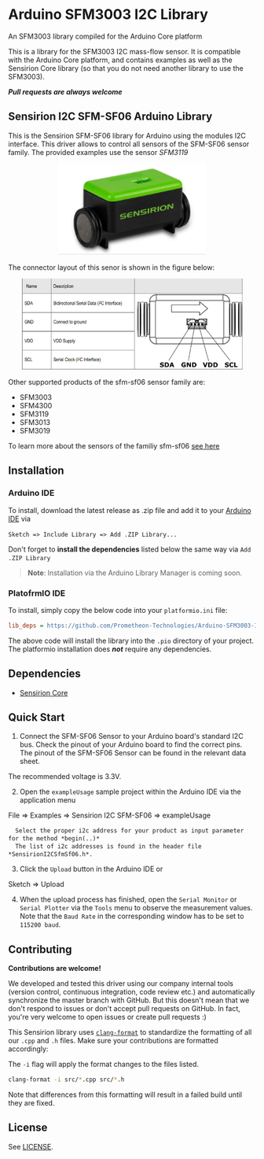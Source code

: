 # Arduino SFM3003 I2C Library

 An SFM3003 library compiled for the Arduino Core platform

 This is a library for the SFM3003 I2C mass-flow sensor. It is compatible with the Arduino Core platform, and contains examples as well as the Sensirion Core library (so that you do not need another library to use the SFM3003).

 ***Pull requests are always welcome***

## Sensirion I2C SFM-SF06 Arduino Library

This is the Sensirion SFM-SF06 library for Arduino using the
modules I2C interface. This driver allows to control all sensors of the SFM-SF06 sensor family.
The provided examples use the sensor *SFM3119*
[<div><p align="center"><img src="images/sfm3119.png" width="300px"></p></div>](./images/sfm3119.png)

The connector layout of this senor is shown in the figure below:
<div><p align="center"><img src="images/sfm3119_pinout.png" width="450px"></p></div>

Other supported products of the sfm-sf06 sensor family are:

- SFM3003
- SFM4300
- SFM3119
- SFM3013
- SFM3019

To learn more about the sensors of the familiy sfm-sf06 [see here](https://www.sensirion.com/flow-sensors)

## Installation

### Arduino IDE

To install, download the latest release as .zip file and add it to your
[Arduino IDE](http://www.arduino.cc/en/main/software) via

`Sketch => Include Library => Add .ZIP Library...`

Don't forget to **install the dependencies** listed below the same way via `Add
.ZIP Library`

> **Note**: Installation via the Arduino Library Manager is coming soon.

### PlatofrmIO IDE

To install, simply copy the below code into your `platformio.ini` file:

```ini
lib_deps = https://github.com/Prometheon-Technologies/Arduino-SFM3003-I2C-Library.git
```

The above code will install the library into the `.pio` directory of your project. The platformio installation does ***not*** require any dependencies.

## Dependencies

* [Sensirion Core](https://github.com/Sensirion/arduino-core)

## Quick Start

1. Connect the SFM-SF06 Sensor to your Arduino board's standard
   I2C bus. Check the pinout of your Arduino board to find the correct pins.
   The pinout of the SFM-SF06 Sensor can be found in the relevant
   data sheet.

The recommended voltage is 3.3V.

2. Open the `exampleUsage` sample project within the Arduino IDE via the application menu

  File => Examples => Sensirion I2C SFM-SF06 => exampleUsage

      Select the proper i2c address for your product as input parameter for the method *begin(..)*
      The list of i2c addresses is found in the header file *SensirionI2CSfmSf06.h*.

3. Click the `Upload` button in the Arduino IDE or

  Sketch => Upload

4. When the upload process has finished, open the `Serial Monitor` or `Serial
   Plotter` via the `Tools` menu to observe the measurement values. Note that
   the `Baud Rate` in the corresponding window has to be set to `115200 baud`.

## Contributing

**Contributions are welcome!**

We developed and tested this driver using our company internal tools (version
control, continuous integration, code review etc.) and automatically
synchronize the master branch with GitHub. But this doesn't mean that we don't
respond to issues or don't accept pull requests on GitHub. In fact, you're very
welcome to open issues or create pull requests :)

This Sensirion library uses
[`clang-format`](https://releases.llvm.org/download.html) to standardize the
formatting of all our `.cpp` and `.h` files. Make sure your contributions are
formatted accordingly:

The `-i` flag will apply the format changes to the files listed.

```bash
clang-format -i src/*.cpp src/*.h
```

Note that differences from this formatting will result in a failed build until
they are fixed.

## License

See [LICENSE](LICENSE).

